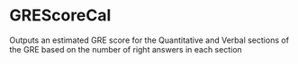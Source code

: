 # GREScoreCal
 Outputs an estimated GRE score for the Quantitative and Verbal sections of the GRE based on the number of right answers in each section
